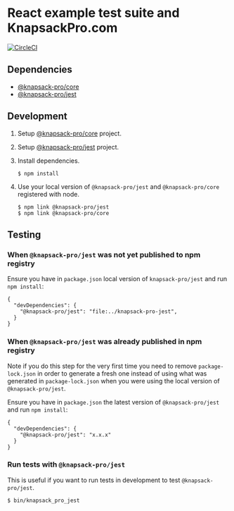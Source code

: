 # React example test suite and KnapsackPro.com

[![CircleCI](https://circleci.com/gh/KnapsackPro/react/tree/knapsack-pro.svg?style=svg)](https://circleci.com/gh/KnapsackPro/react/tree/knapsack-pro)

## Dependencies

- [@knapsack-pro/core](https://github.com/KnapsackPro/knapsack-pro-core-js)
- [@knapsack-pro/jest](https://github.com/KnapsackPro/knapsack-pro-jest)

## Development

1. Setup [@knapsack-pro/core](https://github.com/KnapsackPro/knapsack-pro-core-js) project.

2. Setup [@knapsack-pro/jest](https://github.com/KnapsackPro/knapsack-pro-jest) project.

3. Install dependencies.

   ```
   $ npm install
   ```

4. Use your local version of `@knapsack-pro/jest` and `@knapsack-pro/core` registered with node.

   ```
   $ npm link @knapsack-pro/jest
   $ npm link @knapsack-pro/core
   ```

## Testing

### When `@knapsack-pro/jest` was not yet published to npm registry

Ensure you have in `package.json` local version of `knapsack-pro/jest` and run `npm install`:

```
{
  "devDependencies": {
    "@knapsack-pro/jest": "file:../knapsack-pro-jest",
  }
}
```

### When `@knapsack-pro/jest` was already published in npm registry

Note if you do this step for the very first time you need to remove `package-lock.json` in order to generate a fresh one instead of using what was generated in `package-lock.json` when you were using the local version of `@knapsack-pro/jest`.

Ensure you have in `package.json` the latest version of `@knapsack-pro/jest` and run `npm install`:

```
{
  "devDependencies": {
    "@knapsack-pro/jest": "x.x.x"
  }
}
```

### Run tests with `@knapsack-pro/jest`

This is useful if you want to run tests in development to test `@knapsack-pro/jest`.

```
$ bin/knapsack_pro_jest
```
